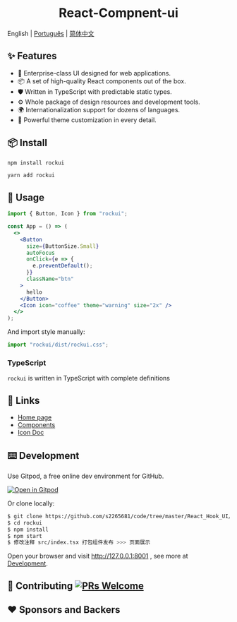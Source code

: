 </p>

<h1 align="center">React-Compnent-ui</h1>

English | [Português](./README-pt_BR.md) | [简体中文](./README-zh_CN.md)

## ✨ Features

- 🌈 Enterprise-class UI designed for web applications.
- 📦 A set of high-quality React components out of the box.
- 🛡 Written in TypeScript with predictable static types.
- ⚙️ Whole package of design resources and development tools.
- 🌍 Internationalization support for dozens of languages.
- 🎨 Powerful theme customization in every detail.

## 📦 Install

```bash
npm install rockui
```

```bash
yarn add rockui
```

## 🔨 Usage

```jsx
import { Button, Icon } from "rockui";

const App = () => (
  <>
    <Button
      size={ButtonSize.Small}
      autoFocus
      onClick={e => {
        e.preventDefault();
      }}
      className="btn"
    >
      hello
    </Button>
    <Icon icon="coffee" theme="warning" size="2x" />
  </>
);
```

And import style manually:

```jsx
import "rockui/dist/rockui.css";
```

### TypeScript

`rockui` is written in TypeScript with complete definitions

<!-- ## 🌍 Internationalization

Dozens of languages supported in `rockui`, see [i18n](https://ant.design/docs/react/i18n). -->

## 🔗 Links

- [Home page](http://project.rockshang.cn/rockui/)
- [Components](https://s2265681.github.io/rockui/storybook-static/)
- [Icon Doc](https://fontawesome.com/icons?d=gallery&c=vehicles)

## ⌨️ Development

Use Gitpod, a free online dev environment for GitHub.

[![Open in Gitpod](https://gitpod.io/button/open-in-gitpod.svg)](https://gitpod.io/#https://github.com/ant-design/ant-design)

Or clone locally:

```bash
$ git clone https://github.com/s2265681/code/tree/master/React_Hook_UI/rockui
$ cd rockui
$ npm install
$ npm start
$ 修改注释 src/index.tsx 打包组件发布 >>> 页面展示
```

Open your browser and visit http://127.0.0.1:8001 , see more at [Development](https://s2265681.github.io/rockui/storybook-static/).

## 🤝 Contributing [![PRs Welcome](https://img.shields.io/badge/PRs-welcome-brightgreen.svg?style=flat-square)](http://makeapullrequest.com)


## ❤️ Sponsors and Backers

